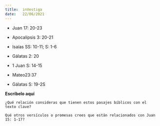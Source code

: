 ```yaml
---
title:  inVestiga
date:   22/06/2021
---
```


- Juan 17: 20-23

- Apocalipsis 3: 20-21

- Isaías SS: 10-11; S: 1-6

- Gálatas 2: 20

- 1 Juan S: 14-15

- Mateo23:37

- Gálatas S: 19-2S

**Escríbelo aquí**

`¿Qué relación consideras que tienen estos pasajes bíblicos con el texto clave?`

`Qué otros versículos o promesas crees que están relacionados con Juan 15: 1-17?`
